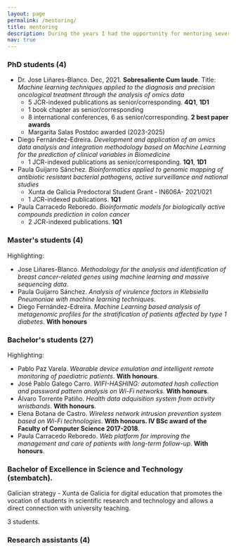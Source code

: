 ```yaml
---
layout: page
permalink: /mentoring/
title: mentoring
description: During the years I had the opportunity for mentoring several students
nav: true
---
```


### PhD students (4)

* Dr. Jose Liñares-Blanco. Dec, 2021. **Sobresaliente Cum laude**. Title: _Machine learning techniques applied to the diagnosis and precision oncological treatment through the analysis of omics data_
    * 5 JCR-indexed publications as senior/corresponding. **4Q1**, **1D1**
    * 1 book chapter as senior/corresponding
    * 8 international conferences, 6 as senior/corresponding. **2 best paper awards**
    * Margarita Salas Postdoc awarded (2023-2025)
* Diego Fernández-Edreira. _Development and application of an omics data analysis and integration methodology based on Machine Learning for the prediction of clinical variables in Biomedicine_
    * 1 JCR-indexed publications as senior/corresponding. **1Q1**, **1D1**
* Paula Guijarro Sánchez. _Bioinformatics applied to genomic mapping of antibiotic resistant bacterial pathogens, active surveillance and national studies_
    * Xunta de Galicia Predoctoral Student Grant - IN606A- 2021/021
    * 1 JCR-indexed publications. **1Q1**
* Paula Carracedo Reboredo. _Bioinformatic models for biologically active compounds prediction in colon cancer_
    * 2 JCR-indexed publications. **1Q1**
### Master's students (4)

Highlighting:

* Jose Liñares-Blanco. _Methodology for the analysis and identification of breast cancer-related genes using machine learning and massive sequencing data_.
* Paula Guijarro Sánchez. _Analysis of virulence factors in Klebsiella Pneumoniae with machine learning techniques_.
* Diego Fernández-Edreira. _Machine Learning based analysis of metagenomic profiles for the stratification of patients affected by type 1 diabetes_. **With honours**

### Bachelor's students (27)

Highlighting:

* Pablo Paz Varela. _Wearable device emulation and intelligent remote monitoring of paediatric patients_. **With honours**.
* José Pablo Galego Carro. _WIFI-HASHING: automated hash collection and password pattern analysis on Wi-Fi networks_. **With honours**.
* Álvaro Torrente Patiño. _Health data adquisition system from activity wristbands_. **With honours**.
* Elena Botana de Castro. _Wireless network intrusion prevention system based on Wi-Fi technologies_. **With honours. IV BSc award of the Faculty of Computer Science 2017-2018**.
* Paula Carracedo Reboredo. _Web platform for improving the management and care of patients with long-term follow-up_. **With honours**.

### Bachelor of Excellence in Science and Technology (stembatch).

Galician strategy - Xunta de Galicia for digital education that promotes the vocation of students in scientific research and technology and allows a direct connection with university teaching.

3 students.

### Research assistants (4)
